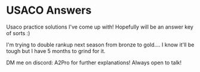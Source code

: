 # USACO Answers


Usaco practice solutions I've come up with! Hopefully will be an answer key of sorts :)

I'm trying to double rankup next season from bronze to gold.... I know it'll be tough but I have 5 months to grind for it.

DM me on discord: A2Pro for further explanations! Always open to talk!
